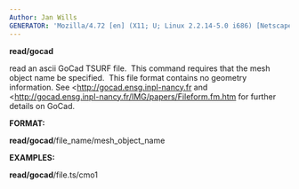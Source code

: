 ```yaml
---
Author: Jan Wills
GENERATOR: 'Mozilla/4.72 [en] (X11; U; Linux 2.2.14-5.0 i686) [Netscape]'
---
```


 **read/gocad**

  read an ascii GoCad TSURF file.  This command requires that the mesh
  object name be specified.  This file format contains no geometry
  information. See <http://gocad.ensg.inpl-nancy.fr and
  <http://gocad.ensg.inpl-nancy.fr/IMG/papers/Fileform.fm.htm for
  further details on GoCad.

 **FORMAT:**

  **read/gocad**/file\_name/mesh\_object\_name

 **EXAMPLES:**

  **read/gocad**/file.ts/cmo1


